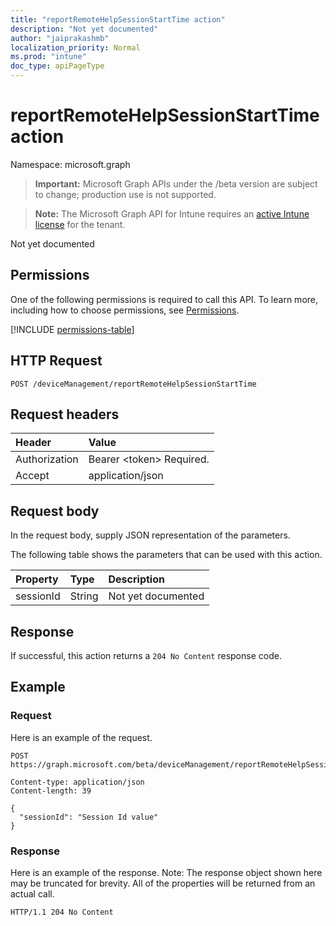 ```yaml
---
title: "reportRemoteHelpSessionStartTime action"
description: "Not yet documented"
author: "jaiprakashmb"
localization_priority: Normal
ms.prod: "intune"
doc_type: apiPageType
---
```


# reportRemoteHelpSessionStartTime action

Namespace: microsoft.graph

> **Important:** Microsoft Graph APIs under the /beta version are subject to change; production use is not supported.

> **Note:** The Microsoft Graph API for Intune requires an [active Intune license](https://go.microsoft.com/fwlink/?linkid=839381) for the tenant.

Not yet documented

## Permissions
One of the following permissions is required to call this API. To learn more, including how to choose permissions, see [Permissions](/graph/permissions-reference).

<!-- { "blockType": "permissions", "name": "intune_remoteassistance_devicemanagement_reportremotehelpsessionstarttime" } -->
[!INCLUDE [permissions-table](../includes/permissions/intune-remoteassistance-devicemanagement-reportremotehelpsessionstarttime-permissions.md)]

## HTTP Request
<!-- {
  "blockType": "ignored"
}
-->
``` http
POST /deviceManagement/reportRemoteHelpSessionStartTime
```

## Request headers
|Header|Value|
|:---|:---|
|Authorization|Bearer &lt;token&gt; Required.|
|Accept|application/json|

## Request body
In the request body, supply JSON representation of the parameters.

The following table shows the parameters that can be used with this action.

|Property|Type|Description|
|:---|:---|:---|
|sessionId|String|Not yet documented|



## Response
If successful, this action returns a `204 No Content` response code.

## Example

### Request
Here is an example of the request.
``` http
POST https://graph.microsoft.com/beta/deviceManagement/reportRemoteHelpSessionStartTime

Content-type: application/json
Content-length: 39

{
  "sessionId": "Session Id value"
}
```

### Response
Here is an example of the response. Note: The response object shown here may be truncated for brevity. All of the properties will be returned from an actual call.
``` http
HTTP/1.1 204 No Content
```
